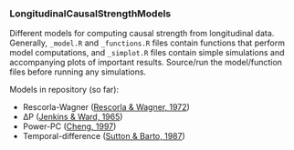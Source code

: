 ### LongitudinalCausalStrengthModels

Different models for computing causal strength from longitudinal data. Generally, `_model.R` and `_functions.R` files contain functions that perform model computations, and `_simplot.R` files contain simple simulations and accompanying plots of important results. Source/run the model/function files before running any simulations.

Models in repository (so far):
* Rescorla-Wagner ([Rescorla & Wagner, 1972](http://gureckislab.org/courses/fall13/learnmem/papers/RescorlaWagner1971.pdf))
* ∆P ([Jenkins & Ward, 1965](http://psycnet.apa.org/journals/mon/79/1/1/))
* Power-PC ([Cheng, 1997](https://www.researchgate.net/profile/Patricia_Cheng/publication/220042225_From_covariation_to_causation_A_causal_power_theory/links/0c9605282e5166c70f000000.pdf))
* Temporal-difference ([Sutton & Barto, 1987](https://webdocs.cs.ualberta.ca/~sutton/papers/sutton-barto-TD-87.pdf))
